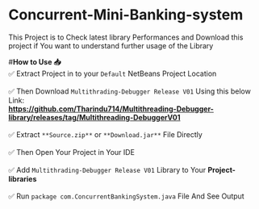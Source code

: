 # Concurrent-Mini-Banking-system
This Project is to Check latest library Performances and Download this project if You want to understand further usage of the Library

#**How to Use 📥**
<br>
✅ Extract Project in to your `Default` NetBeans Project Location
<br><br>
✅ Then Download `Multithrading-Debugger Release V01` Using this below Link:
<br>
**https://github.com/Tharindu714/Multithreading-Debugger-library/releases/tag/Multithreading-DebuggerV01**
<br><br>
✅ Extract `**Source.zip**` or `**Download.jar**` File Directly
<br><br>
✅ Then Open Your Project in Your IDE
<br><br>
✅ Add `Multithrading-Debugger Release V01` Library to Your **Project-libraries**
<br><br>
✅ Run `package com.ConcurrentBankingSystem.java` File And See Output

